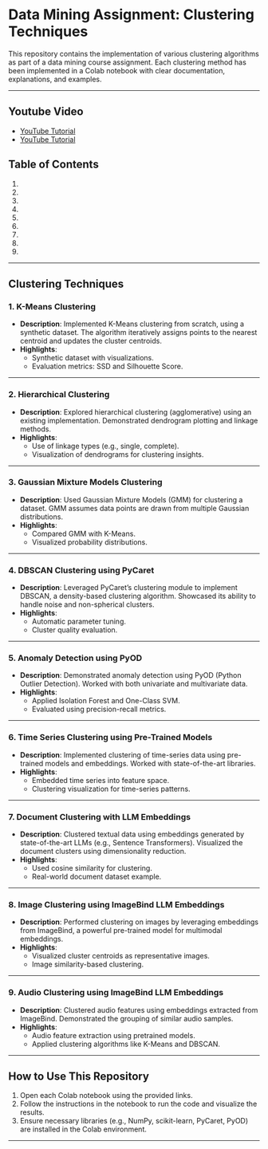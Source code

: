 # Data Mining Assignment: Clustering Techniques

This repository contains the implementation of various clustering algorithms as part of a data mining course assignment. Each clustering method has been implemented in a Colab notebook with clear documentation, explanations, and examples.

---
## Youtube Video
- [YouTube Tutorial](#youtube-tutorials)
- [YouTube Tutorial](#youtube-tutorials)

## Table of Contents
1. [K-Means Clustering]: (https://colab.research.google.com/drive/13lnCxYp5qhCHQZQ-NRFzmhza6v_GG6Ae?usp=sharing)
2. [Hierarchical Clustering]: (https://colab.research.google.com/drive/1KdO7BnjS61OL4jWeQPK3yq5iTAbKXbfR?usp=sharing)
3. [Gaussian Mixture Models Clustering]: (https://colab.research.google.com/drive/1jDgsroIpxJvbNi2gowjY13DRBrJZ_7zT?usp=sharing)
4. [DBSCAN Clustering using PyCaret]: (https://colab.research.google.com/drive/1bS2K_6V-5PlaG7hu633Z7YqAEDaurCqD?usp=sharing)
5. [Anomaly Detection using PyOD]: (https://colab.research.google.com/drive/1IA2xFGH9RVZX32hNJXXI_MbgCEpmQu7I?usp=sharing)
6. [Time Series Clustering using Pre-Trained Models]: (https://colab.research.google.com/drive/1rHB66M9abDPlVmhNNGhJIOKlcIU8QdXz?usp=sharing)
7. [Document Clustering with LLM Embeddings]: (https://colab.research.google.com/drive/1XfHLKsyzfRqHx-TBgQngoJcpwlovoC2Y?usp=sharing)
8. [Image Clustering using ImageBind LLM Embeddings]: (https://colab.research.google.com/drive/1IcMH50Lgsb7GPk5DtYB_K3mlDt5t0IL-?usp=sharing)
9. [Audio Clustering using ImageBind LLM Embeddings]: (https://colab.research.google.com/drive/1di_Cp5WZkJqlJBxGgvQtH6bOx3NMlxnO?usp=sharing)

---

## Clustering Techniques

### 1. K-Means Clustering
- **Description**: Implemented K-Means clustering from scratch, using a synthetic dataset. The algorithm iteratively assigns points to the nearest centroid and updates the cluster centroids.
- **Highlights**:
  - Synthetic dataset with visualizations.
  - Evaluation metrics: SSD and Silhouette Score.

---

### 2. Hierarchical Clustering
- **Description**: Explored hierarchical clustering (agglomerative) using an existing implementation. Demonstrated dendrogram plotting and linkage methods.
- **Highlights**:
  - Use of linkage types (e.g., single, complete).
  - Visualization of dendrograms for clustering insights.

---

### 3. Gaussian Mixture Models Clustering
- **Description**: Used Gaussian Mixture Models (GMM) for clustering a dataset. GMM assumes data points are drawn from multiple Gaussian distributions.
- **Highlights**:
  - Compared GMM with K-Means.
  - Visualized probability distributions.

---

### 4. DBSCAN Clustering using PyCaret
- **Description**: Leveraged PyCaret’s clustering module to implement DBSCAN, a density-based clustering algorithm. Showcased its ability to handle noise and non-spherical clusters.
- **Highlights**:
  - Automatic parameter tuning.
  - Cluster quality evaluation.

---

### 5. Anomaly Detection using PyOD
- **Description**: Demonstrated anomaly detection using PyOD (Python Outlier Detection). Worked with both univariate and multivariate data.
- **Highlights**:
  - Applied Isolation Forest and One-Class SVM.
  - Evaluated using precision-recall metrics.

---

### 6. Time Series Clustering using Pre-Trained Models
- **Description**: Implemented clustering of time-series data using pre-trained models and embeddings. Worked with state-of-the-art libraries.
- **Highlights**:
  - Embedded time series into feature space.
  - Clustering visualization for time-series patterns.

---

### 7. Document Clustering with LLM Embeddings
- **Description**: Clustered textual data using embeddings generated by state-of-the-art LLMs (e.g., Sentence Transformers). Visualized the document clusters using dimensionality reduction.
- **Highlights**:
  - Used cosine similarity for clustering.
  - Real-world document dataset example.

---

### 8. Image Clustering using ImageBind LLM Embeddings
- **Description**: Performed clustering on images by leveraging embeddings from ImageBind, a powerful pre-trained model for multimodal embeddings.
- **Highlights**:
  - Visualized cluster centroids as representative images.
  - Image similarity-based clustering.

---

### 9. Audio Clustering using ImageBind LLM Embeddings
- **Description**: Clustered audio features using embeddings extracted from ImageBind. Demonstrated the grouping of similar audio samples.
- **Highlights**:
  - Audio feature extraction using pretrained models.
  - Applied clustering algorithms like K-Means and DBSCAN.

---

## How to Use This Repository
1. Open each Colab notebook using the provided links.
2. Follow the instructions in the notebook to run the code and visualize the results.
3. Ensure necessary libraries (e.g., NumPy, scikit-learn, PyCaret, PyOD) are installed in the Colab environment.

---

